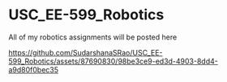 # USC_EE-599_Robotics
All of my robotics assignments will be posted here


https://github.com/SudarshanaSRao/USC_EE-599_Robotics/assets/87690830/98be3ce9-ed3d-4903-8dd4-a9d80f0bec35

